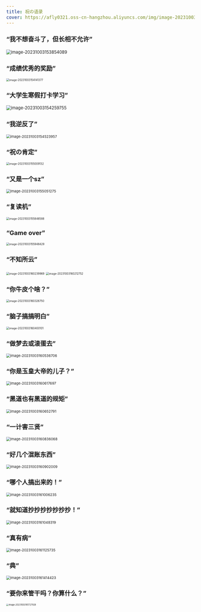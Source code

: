 ```yaml
---
title: 祝の语录
cover: https://afly0321.oss-cn-hangzhou.aliyuncs.com/img/image-20231003162029776.png
---
```


### “我不想奋斗了，但长相不允许”

<img src="https://afly0321.oss-cn-hangzhou.aliyuncs.com/img/image-20231003153854089.png" alt="image-20231003153854089" style="zoom: 80%;" />

### “成绩优秀的奖励”

<img src="https://afly0321.oss-cn-hangzhou.aliyuncs.com/img/image-20231003154141377.png" alt="image-20231003154141377" style="zoom:50%;" />

### “大学生寒假打卡学习”

<img src="https://afly0321.oss-cn-hangzhou.aliyuncs.com/img/image-20231003154259755.png" alt="image-20231003154259755" style="zoom:80%;" />

### “我逆反了”

<img src="https://afly0321.oss-cn-hangzhou.aliyuncs.com/img/image-20231003154523957.png" alt="image-20231003154523957" style="zoom: 67%;" />

### “祝の肯定”

<img src="https://afly0321.oss-cn-hangzhou.aliyuncs.com/img/image-20231003155009132.png" alt="image-20231003155009132" style="zoom:50%;" />

### “又是一个sz”

<img src="https://afly0321.oss-cn-hangzhou.aliyuncs.com/img/image-20231003155051275.png" alt="image-20231003155051275" style="zoom: 67%;" />

### “复读机”

<img src="https://afly0321.oss-cn-hangzhou.aliyuncs.com/img/image-20231003155846588.png" alt="image-20231003155846588" style="zoom:50%;" />

### “Game over”

<img src="https://afly0321.oss-cn-hangzhou.aliyuncs.com/img/image-20231003155948429.png" alt="image-20231003155948429" style="zoom:50%;" />

### “不知所云”

<img src="https://afly0321.oss-cn-hangzhou.aliyuncs.com/img/image-20231003160239969.png" alt="image-20231003160239969" style="zoom:50%;" />

<img src="https://afly0321.oss-cn-hangzhou.aliyuncs.com/img/image-20231003160212752.png" alt="image-20231003160212752" style="zoom: 50%;" />

### “你牛皮个啥？”

<img src="https://afly0321.oss-cn-hangzhou.aliyuncs.com/img/image-20231003160326750.png" alt="image-20231003160326750" style="zoom:50%;" />

### “脑子搞搞明白”

<img src="https://afly0321.oss-cn-hangzhou.aliyuncs.com/img/image-20231003160400101.png" alt="image-20231003160400101" style="zoom:50%;" />

### “做梦去或滚蛋去”

<img src="https://afly0321.oss-cn-hangzhou.aliyuncs.com/img/image-20231003160536706.png" alt="image-20231003160536706" style="zoom:67%;" />

### “你是玉皇大帝的儿子？”

<img src="https://afly0321.oss-cn-hangzhou.aliyuncs.com/img/image-20231003160617697.png" alt="image-20231003160617697" style="zoom:67%;" />

### “黑道也有黑道的规矩”

<img src="https://afly0321.oss-cn-hangzhou.aliyuncs.com/img/image-20231003160652791.png" alt="image-20231003160652791" style="zoom:67%;" />

### “一计害三贤”

<img src="https://afly0321.oss-cn-hangzhou.aliyuncs.com/img/image-20231003160836068.png" alt="image-20231003160836068" style="zoom:67%;" />

### “好几个混账东西”

<img src="https://afly0321.oss-cn-hangzhou.aliyuncs.com/img/image-20231003160902009.png" alt="image-20231003160902009" style="zoom:67%;" />

### “哪个人搞出来的！”

<img src="https://afly0321.oss-cn-hangzhou.aliyuncs.com/img/image-20231003161006235.png" alt="image-20231003161006235" style="zoom:67%;" />

### “就知道抄抄抄抄抄抄抄！”

<img src="https://afly0321.oss-cn-hangzhou.aliyuncs.com/img/image-20231003161048319.png" alt="image-20231003161048319" style="zoom:67%;" />

### “真有病”

<img src="https://afly0321.oss-cn-hangzhou.aliyuncs.com/img/image-20231003161125735.png" alt="image-20231003161125735" style="zoom:67%;" />

### “典”

<img src="https://afly0321.oss-cn-hangzhou.aliyuncs.com/img/image-20231003161414423.png" alt="image-20231003161414423" style="zoom:67%;" />

### “要你来管干吗？你算什么？”

<img src="https://afly0321.oss-cn-hangzhou.aliyuncs.com/img/image-20231003161727928.png" alt="image-20231003161727928" style="zoom: 40%;" />

